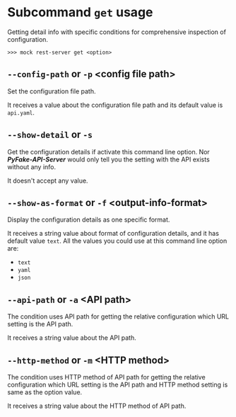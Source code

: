 # Subcommand ``get`` usage

Getting detail info with specific conditions for comprehensive inspection of configuration.

```console
>>> mock rest-server get <option>
```


## ``--config-path`` or ``-p`` <config file path\>

Set the configuration file path.

It receives a value about the configuration file path and its default value is ``api.yaml``.


## ``--show-detail`` or ``-s``

Get the configuration details if activate this command line option. Nor **_PyFake-API-Server_** would only tell you the setting 
with the API exists without any info.

It doesn't accept any value.


## ``--show-as-format`` or ``-f`` <output-info-format\>

Display the configuration details as one specific format.

It receives a string value about format of configuration details, and it has default value ``text``. All the values you
could use at this command line option are:

  * ``text``
  * ``yaml``
  * ``json``


## ``--api-path`` or ``-a`` <API path\>

The condition uses API path for getting the relative configuration which URL setting is the API path.

It receives a string value about the API path.


## ``--http-method`` or ``-m`` <HTTP method\>

The condition uses HTTP method of API path for getting the relative configuration which URL setting is the API path and
HTTP method setting is same as the option value.

It receives a string value about the HTTP method of API path.
